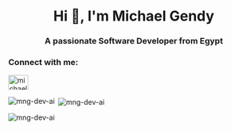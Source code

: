 <h1 align="center">Hi 👋, I'm Michael Gendy</h1>
<h3 align="center">A passionate Software Developer from Egypt</h3>

<h3 align="left">Connect with me:</h3>
<p align="left">
<a href="https://linkedin.com/in/michael-gendy-b356a2184/" target="blank"><img align="center" src="https://raw.githubusercontent.com/rahuldkjain/github-profile-readme-generator/master/src/images/icons/Social/linked-in-alt.svg" alt="michael-gendy-b356a2184/" height="30" width="40" /></a>
</p>

<p><img align="left" src="https://github-readme-stats.vercel.app/api/top-langs?username=mng-dev-ai&show_icons=true&locale=en&layout=compact" alt="mng-dev-ai" /></p>

<p>&nbsp;<img align="center" src="https://github-readme-stats.vercel.app/api?username=mng-dev-ai&show_icons=true&locale=en" alt="mng-dev-ai" /></p>

<p><img align="center" src="https://github-readme-streak-stats.herokuapp.com/?user=mng-dev-ai&" alt="mng-dev-ai" /></p>
